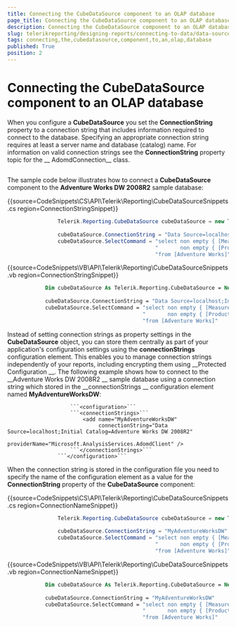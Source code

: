 ```yaml
---
title: Connecting the CubeDataSource component to an OLAP database
page_title: Connecting the CubeDataSource component to an OLAP database | for Telerik Reporting Documentation
description: Connecting the CubeDataSource component to an OLAP database
slug: telerikreporting/designing-reports/connecting-to-data/data-source-components/cubedatasource-component/connecting-the-cubedatasource-component-to-an-olap-database
tags: connecting,the,cubedatasource,component,to,an,olap,database
published: True
position: 2
---
```


# Connecting the CubeDataSource component to an OLAP database



When you configure a __CubeDataSource__ you set the __ConnectionString__ 				property to a connection string that includes information required to connect to the database. Specifying an 				appropriate connection string requires at least a server name and database (catalog) name. For information on 				valid connection strings see the __ConnectionString__ property topic for the __ 				AdomdConnection__ class. 			

## 

The sample code below illustrates how to connect a __CubeDataSource__ component to 					the __Adventure Works DW 2008R2__ sample database: 				

{{source=CodeSnippets\CS\API\Telerik\Reporting\CubeDataSourceSnippets.cs region=ConnectionStringSnippet}}
````c#
	            Telerik.Reporting.CubeDataSource cubeDataSource = new Telerik.Reporting.CubeDataSource();
	
	            cubeDataSource.ConnectionString = "Data Source=localhost;Initial Catalog=Adventure Works DW 2008R2";
	            cubeDataSource.SelectCommand = "select non empty { [Measures].[Sales Amount] } on columns, " +
	                                           "       non empty { [Product].[Category].[Category] } on rows " +
	                                           "from [Adventure Works]";
````



{{source=CodeSnippets\VB\API\Telerik\Reporting\CubeDataSourceSnippets.vb region=ConnectionStringSnippet}}
````vb
	        Dim cubeDataSource As Telerik.Reporting.CubeDataSource = New Telerik.Reporting.CubeDataSource()
	
	        cubeDataSource.ConnectionString = "Data Source=localhost;Initial Catalog=Adventure Works DW 2008R2"
	        cubeDataSource.SelectCommand = "select non empty { [Measures].[Sales Amount] } on columns, " & _
	                                       "       non empty { [Product].[Category].[Category] } on rows " & _
	                                       "from [Adventure Works]"
````



Instead of setting connection strings as property settings in the __CubeDataSource__ 					object, you can store them centrally as part of your application's configuration settings using the 					__connectionStrings__ configuration element. This enables you to manage connection 					strings independently of your reports, including encrypting them using __Protected Configuration 					__. The following example shows how to connect to the __Adventure Works DW 2008R2 					__ sample database using a connection string which stored in the __connectionStrings 					__ configuration element named __MyAdventureWorksDW__: 				

						```<configuration>```
						```<connectionStrings>```
							<add name="MyAdventureWorksDW"
								 connectionString="Data Source=localhost;Initial Catalog=Adventure Works DW 2008R2"
								 providerName="Microsoft.AnalysisServices.AdomdClient" />
						```</connectionStrings>```
					```</configuration>```
				



When the connection string is stored in the configuration file you need to specify the name of the 					configuration element as a value for the __ConnectionString__ property of the 					__CubeDataSource__ component: 				

{{source=CodeSnippets\CS\API\Telerik\Reporting\CubeDataSourceSnippets.cs region=ConnectionNameSnippet}}
````c#
	            Telerik.Reporting.CubeDataSource cubeDataSource = new Telerik.Reporting.CubeDataSource();
	
	            cubeDataSource.ConnectionString = "MyAdventureWorksDW";
	            cubeDataSource.SelectCommand = "select non empty { [Measures].[Sales Amount] } on columns, " +
	                                           "       non empty { [Product].[Category].[Category] } on rows " +
	                                           "from [Adventure Works]";
````



{{source=CodeSnippets\VB\API\Telerik\Reporting\CubeDataSourceSnippets.vb region=ConnectionNameSnippet}}
````vb
	        Dim cubeDataSource As Telerik.Reporting.CubeDataSource = New Telerik.Reporting.CubeDataSource()
	
	        cubeDataSource.ConnectionString = "MyAdventureWorksDW"
	        cubeDataSource.SelectCommand = "select non empty { [Measures].[Sales Amount] } on columns, " & _
	                                       "       non empty { [Product].[Category].[Category] } on rows " & _
	                                       "from [Adventure Works]"
````


